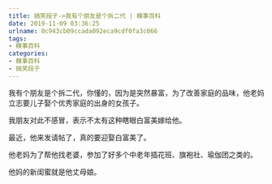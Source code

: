 ```yaml
---
title: 搞笑段子->我有个朋友是个拆二代 | 糗事百科
date: 2019-11-09 03:36:25
urlname: 0c943cb09ccada092eca9cdf0fa3c066
tags: 
- 糗事百科
categories:
- 糗事百科
- 搞笑段子
---
```

我有个朋友是个拆二代，你懂的，因为是突然暴富，为了改善家庭的品味，他老妈立志要儿子娶个优秀家庭的出身的女孩子。

我朋友对此不感冒，表示不太有这种瞎眼白富美嫁给他。

最近，他来发请帖了，真的要迎娶白富美了。

他老妈为了帮他找老婆，参加了好多个中老年插花班、旗袍社、瑜伽团之类的。

他妈的新闺蜜就是他丈母娘。


